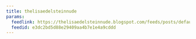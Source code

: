 ```yaml
---
title: thelisaedelsteinnude
params:
  feedlink: https://thelisaedelsteinnude.blogspot.com/feeds/posts/default?alt=rss
  feedid: e3dc2bd5d88e29409aa4b7e1e4a9cddd
---
```

